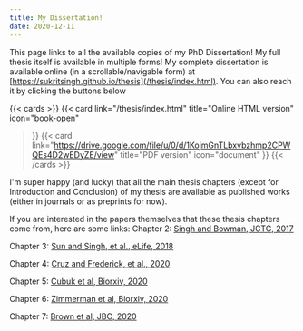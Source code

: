 ```yaml
---
title: My Dissertation!
date: 2020-12-11
---
```


This page links to all the available copies of my PhD Dissertation! 
My full thesis itself is available in multiple forms! My complete dissertation is available online (in a scrollable/navigable form) at [https://sukritsingh.github.io/thesis](/thesis/index.html). You can also reach it by clicking the buttons below

{{< cards >}}
  {{< card link="/thesis/index.html" 
  title="Online HTML version"
  icon="book-open"
  >}}
  {{< card link="https://drive.google.com/file/u/0/d/1KojmGnTLbxvbzhmp2CPWQEs4D2wEDyZE/view" 
  title="PDF version" 
  icon="document"
  >}}
{{< /cards >}}


I'm super happy (and lucky) that all the main thesis chapters (except for Introduction and Conclusion) of my thesis are available as published works (either in journals or as preprints for now). 

If you are interested in the papers themselves that these thesis chapters come from, here are some links: 
Chapter 2: [Singh and Bowman, JCTC, 2017](https://pubs.acs.org/doi/full/10.1021/acs.jctc.6b01181)

Chapter 3: [Sun and Singh, et al., eLife, 2018](https://elifesciences.org/articles/38465)

Chapter 4: [Cruz and Frederick, et al., 2020](https://www.biorxiv.org/content/10.1101/2020.02.09.940510v2)

Chapter 5: [Cubuk et al, Biorxiv, 2020](https://www.nature.com/articles/s41467-021-21953-3)

Chapter 6: [Zimmerman et al, Biorxiv, 2020](https://www.biorxiv.org/content/10.1101/2020.06.27.175430v3.full)

Chapter 7: [Brown et al, JBC, 2020](https://www.jbc.org/article/S0021-9258(17)50270-7/fulltext)



